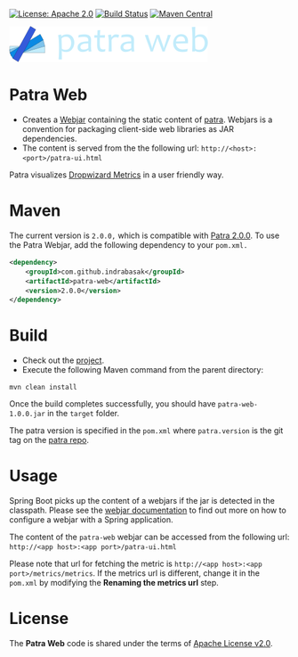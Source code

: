 [![License: Apache 2.0](https://img.shields.io/badge/License-Apache%202.0-blue.svg)](https://opensource.org/licenses/Apache-2.0) [![Build Status][travis-badge]][travis-badge-url] [![Maven Central][maven-central-badge]][maven-central-url]

![](./images/logo-paleblue-candara_357px.png)

Patra Web
==========================
* Creates a [Webjar](http://www.webjars.org/) containing the static content of [patra](https://indrabasak.github.io/patra/). 
Webjars is a convention for packaging client-side web libraries as JAR dependencies.
* The content is served from the the following url: `http://<host>:<port>/patra-ui.html`

Patra visualizes [Dropwizard Metrics](http://metrics.dropwizard.io/) in a user friendly way.

# Maven

The current version is `2.0.0,` which is compatible with [Patra 2.0.0](https://indrabasak.github.io/patra/). To use
the Patra Webjar, add the following dependency to your `pom.xml.`

```xml
<dependency>
    <groupId>com.github.indrabasak</groupId>
    <artifactId>patra-web</artifactId>
    <version>2.0.0</version>
</dependency>
```

# Build
* Check out the [project](https://github.com/indrabasak/patra-web).
* Execute the following Maven command from the parent directory:
```
mvn clean install
```
Once the build completes successfully, you should have `patra-web-1.0.0.jar` in the `target` folder.

The patra version is specified in the `pom.xml` where `patra.version` is the git tag on 
the [patra repo](https://github.com/indrabasak/patra).

# Usage
Spring Boot picks up the content of a webjars if the jar is detected in the classpath. Please see the 
[webjar documentation](http://www.webjars.org/documentation#springmvc) to find out more on how to configure a webjar 
with a Spring application.

The content of the `patra-web` webjar can be accessed from the following url: `http://<app host>:<app port>/patra-ui.html`

Please note that url for fetching the metric is `http://<app host>:<app port>/metrics/metrics`. If the metrics url is
different, change it in the `pom.xml` by modifying the **Renaming the metrics url** step.

# License

The __Patra Web__ code is shared under the terms of [Apache License v2.0](https://opensource.org/licenses/Apache-2.0).

[travis-badge]: https://travis-ci.org/indrabasak/patra-web.svg?branch=master
[travis-badge-url]: https://travis-ci.org/indrabasak/patra-web
[maven-central-badge]: https://maven-badges.herokuapp.com/maven-central/com.github.indrabasak/patra-web/badge.svg
[maven-central-url]: https://maven-badges.herokuapp.com/maven-central/com.github.indrabasak/patra-web/
